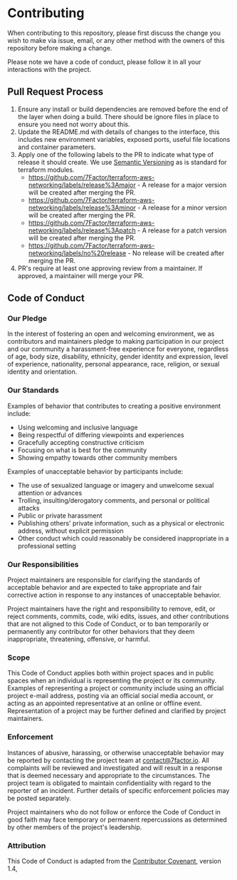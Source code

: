 # Contributing

When contributing to this repository, please first discuss the change you wish to make via issue,
email, or any other method with the owners of this repository before making a change.

Please note we have a code of conduct, please follow it in all your interactions with the project.

## Pull Request Process

1. Ensure any install or build dependencies are removed before the end of the layer when doing a
   build. There should be ignore files in place to ensure you need not worry about this.
2. Update the README.md with details of changes to the interface, this includes new environment
   variables, exposed ports, useful file locations and container parameters.
3. Apply one of the following labels to the PR to indicate what type of release it should create. We use
   [Semantic Versioning](https://semver.org/) as is standard for terraform modules.
    * https://github.com/7Factor/terraform-aws-networking/labels/release%3Amajor -
      A release for a major version will be created after merging the PR.
    * https://github.com/7Factor/terraform-aws-networking/labels/release%3Aminor -
      A release for a minor version will be created after merging the PR.
    * https://github.com/7Factor/terraform-aws-networking/labels/release%3Apatch -
      A release for a patch version will be created after merging the PR.
    * https://github.com/7Factor/terraform-aws-networking/labels/no%20release -
      No release will be created after merging the PR.
4. PR's require at least one approving review from a maintainer. If approved, a maintainer will merge your PR.

## Code of Conduct

### Our Pledge

In the interest of fostering an open and welcoming environment, we as
contributors and maintainers pledge to making participation in our project and
our community a harassment-free experience for everyone, regardless of age, body
size, disability, ethnicity, gender identity and expression, level of experience,
nationality, personal appearance, race, religion, or sexual identity and
orientation.

### Our Standards

Examples of behavior that contributes to creating a positive environment
include:

* Using welcoming and inclusive language
* Being respectful of differing viewpoints and experiences
* Gracefully accepting constructive criticism
* Focusing on what is best for the community
* Showing empathy towards other community members

Examples of unacceptable behavior by participants include:

* The use of sexualized language or imagery and unwelcome sexual attention or
advances
* Trolling, insulting/derogatory comments, and personal or political attacks
* Public or private harassment
* Publishing others' private information, such as a physical or electronic
  address, without explicit permission
* Other conduct which could reasonably be considered inappropriate in a
  professional setting

### Our Responsibilities

Project maintainers are responsible for clarifying the standards of acceptable
behavior and are expected to take appropriate and fair corrective action in
response to any instances of unacceptable behavior.

Project maintainers have the right and responsibility to remove, edit, or
reject comments, commits, code, wiki edits, issues, and other contributions
that are not aligned to this Code of Conduct, or to ban temporarily or
permanently any contributor for other behaviors that they deem inappropriate,
threatening, offensive, or harmful.

### Scope

This Code of Conduct applies both within project spaces and in public spaces
when an individual is representing the project or its community. Examples of
representing a project or community include using an official project e-mail
address, posting via an official social media account, or acting as an appointed
representative at an online or offline event. Representation of a project may be
further defined and clarified by project maintainers.

### Enforcement

Instances of abusive, harassing, or otherwise unacceptable behavior may be
reported by contacting the project team at [contact@7factor.io][email_link]. All
complaints will be reviewed and investigated and will result in a response that
is deemed necessary and appropriate to the circumstances. The project team is
obligated to maintain confidentiality with regard to the reporter of an incident.
Further details of specific enforcement policies may be posted separately.

Project maintainers who do not follow or enforce the Code of Conduct in good
faith may face temporary or permanent repercussions as determined by other
members of the project's leadership.

### Attribution

This Code of Conduct is adapted from the [Contributor Covenant][homepage], version 1.4,

[homepage]: http://contributor-covenant.org
[email_link]: mailto:contact@7factor.io
